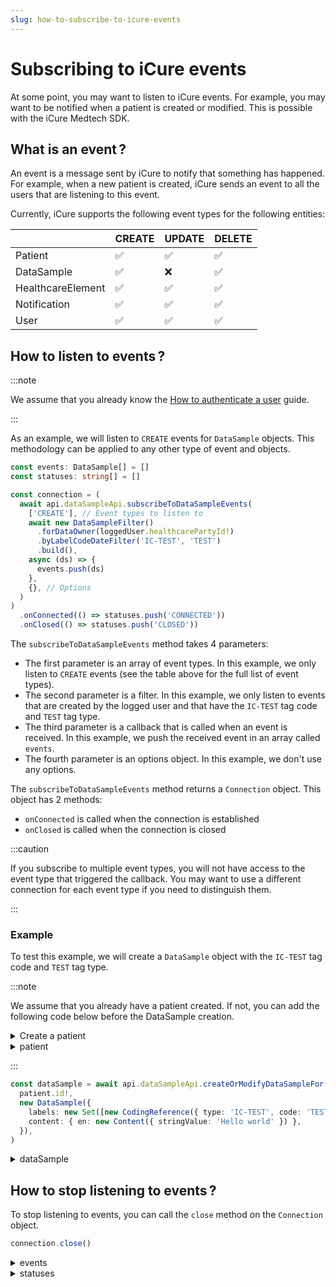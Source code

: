 ```yaml
---
slug: how-to-subscribe-to-icure-events
---
```


# Subscribing to iCure events

At some point, you may want to listen to iCure events. For example, you may want to be notified when a patient is created or modified. This is possible with the iCure Medtech SDK.

## What is an event&#8239;?

An event is a message sent by iCure to notify that something has happened. For example, when a new patient is created, iCure sends an event to all the users that are listening to this event.

Currently, iCure supports the following event types for the following entities:

|                   | CREATE | UPDATE | DELETE |
| ----------------- | ------ | ------ | ------ |
| Patient           | ✅     | ✅     | ✅     |
| DataSample        | ✅     | ❌     | ✅     |
| HealthcareElement | ✅     | ✅     | ✅     |
| Notification      | ✅     | ✅     | ✅     |
| User              | ✅     | ✅     | ✅     |

## How to listen to events&#8239;?

:::note

We assume that you already know the [How to authenticate a user](sdks/how-to/how-to-authenticate-a-user/index.md) guide.

:::

As an example, we will listen to `CREATE` events for `DataSample` objects. This methodology can be applied to any other type of event and objects.

<!-- file://code-samples/how-to/websocket/index.mts snippet:can listen to dataSample events-->
```typescript
const events: DataSample[] = []
const statuses: string[] = []

const connection = (
  await api.dataSampleApi.subscribeToDataSampleEvents(
    ['CREATE'], // Event types to listen to
    await new DataSampleFilter()
      .forDataOwner(loggedUser.healthcarePartyId!)
      .byLabelCodeDateFilter('IC-TEST', 'TEST')
      .build(),
    async (ds) => {
      events.push(ds)
    },
    {}, // Options
  )
)
  .onConnected(() => statuses.push('CONNECTED'))
  .onClosed(() => statuses.push('CLOSED'))
```

The `subscribeToDataSampleEvents` method takes 4 parameters:

- The first parameter is an array of event types. In this example, we only listen to `CREATE` events (see the table above for the full list of event types).
- The second parameter is a filter. In this example, we only listen to events that are created by the logged user and that have the `IC-TEST` tag code and `TEST` tag type.
- The third parameter is a callback that is called when an event is received. In this example, we push the received event in an array called `events`.
- The fourth parameter is an options object. In this example, we don't use any options.

The `subscribeToDataSampleEvents` method returns a `Connection` object. This object has 2 methods:

- `onConnected` is called when the connection is established
- `onClosed` is called when the connection is closed

:::caution

If you subscribe to multiple event types, you will not have access to the event type that triggered the callback. You may want to use a different connection for each event type if you need to distinguish them.

:::

### Example

To test this example, we will create a `DataSample` object with the `IC-TEST` tag code and `TEST` tag type.

:::note

We assume that you already have a patient created. If not, you can add the following code below before the DataSample creation.

<details>
  <summary>Create a patient</summary>

<!-- file://code-samples/how-to/websocket/index.mts snippet:create a patient for websocket-->
```typescript
const patient = await api.patientApi.createOrModifyPatient(
  new Patient({
    firstName: 'John',
    lastName: 'Snow',
    note: 'Winter is coming',
  }),
)
```

</details>

<!-- output://code-samples/how-to/websocket/patient.txt -->
<details>
<summary>patient</summary>

```json
{
  "id": "1b27442c-69fa-43e8-a8bb-3a4c6be909e5",
  "languages": [],
  "active": true,
  "parameters": {},
  "rev": "1-691bedb8160cf3a83eb8b774909ed5a9",
  "created": 1682493690227,
  "modified": 1682493690227,
  "author": "f7ec463c-44b4-414e-9e7f-f2cc0967cc01",
  "responsible": "b16baab3-b6a3-42a0-b4b5-8dc8e00cc806",
  "firstName": "John",
  "lastName": "Snow",
  "note": "Winter is coming",
  "identifiers": [],
  "labels": {},
  "codes": {},
  "names": [
    {
      "firstNames": [
        "John"
      ],
      "prefix": [],
      "suffix": [],
      "lastName": "Snow",
      "text": "Snow John",
      "use": "official"
    }
  ],
  "addresses": [],
  "gender": "unknown",
  "birthSex": "unknown",
  "mergedIds": {},
  "deactivationReason": "none",
  "personalStatus": "unknown",
  "partnerships": [],
  "patientHealthCareParties": [],
  "patientProfessions": [],
  "properties": {},
  "systemMetaData": {
    "hcPartyKeys": {},
    "privateKeyShamirPartitions": {},
    "aesExchangeKeys": {},
    "transferKeys": {},
    "encryptedSelf": "9UcENUsx2colHWTis/HYYXQosi2+WwGu9jf6YrRCyvHAR5iuVEj2TGsPp7tuoQwj",
    "secretForeignKeys": [],
    "cryptedForeignKeys": {},
    "delegations": {
      "b16baab3-b6a3-42a0-b4b5-8dc8e00cc806": {}
    },
    "encryptionKeys": {
      "b16baab3-b6a3-42a0-b4b5-8dc8e00cc806": {}
    }
  }
}
```
</details>

:::

<!-- file://code-samples/how-to/websocket/index.mts snippet:create a dataSample for websocket-->
```typescript
const dataSample = await api.dataSampleApi.createOrModifyDataSampleFor(
  patient.id!,
  new DataSample({
    labels: new Set([new CodingReference({ type: 'IC-TEST', code: 'TEST' })]),
    content: { en: new Content({ stringValue: 'Hello world' }) },
  }),
)
```

<!-- output://code-samples/how-to/websocket/dataSample.txt -->
<details>
<summary>dataSample</summary>

```json
{
  "id": "855560b8-e9c4-4eac-bc6e-9881c37d2d6e",
  "qualifiedLinks": {},
  "batchId": "4621cc35-4e55-45d2-8897-01a61ed9e4d4",
  "index": 0,
  "valueDate": 20230426072130,
  "openingDate": 20230426072130,
  "created": 1682493690826,
  "modified": 1682493690826,
  "author": "f7ec463c-44b4-414e-9e7f-f2cc0967cc01",
  "responsible": "b16baab3-b6a3-42a0-b4b5-8dc8e00cc806",
  "identifiers": [],
  "healthcareElementIds": {},
  "canvasesIds": {},
  "content": {
    "en": {
      "stringValue": "Hello world",
      "compoundValue": [],
      "ratio": [],
      "range": []
    }
  },
  "codes": {},
  "labels": {},
  "systemMetaData": {
    "secretForeignKeys": [
      "ec36ce37-15aa-459a-a3e8-fcd006d06d44"
    ],
    "cryptedForeignKeys": {
      "b16baab3-b6a3-42a0-b4b5-8dc8e00cc806": {}
    },
    "delegations": {
      "b16baab3-b6a3-42a0-b4b5-8dc8e00cc806": {}
    },
    "encryptionKeys": {
      "b16baab3-b6a3-42a0-b4b5-8dc8e00cc806": {}
    }
  }
}
```
</details>

## How to stop listening to events&#8239;?

To stop listening to events, you can call the `close` method on the `Connection` object.

<!-- file://code-samples/how-to/websocket/index.mts snippet:close the connection-->
```typescript
connection.close()
```

<!-- output://code-samples/how-to/websocket/events.txt -->
<details>
<summary>events</summary>

```text
[
  {
    "id": "855560b8-e9c4-4eac-bc6e-9881c37d2d6e",
    "qualifiedLinks": {},
    "batchId": "4621cc35-4e55-45d2-8897-01a61ed9e4d4",
    "index": 0,
    "valueDate": 20230426072130,
    "openingDate": 20230426072130,
    "created": 1682493690826,
    "modified": 1682493690826,
    "author": "f7ec463c-44b4-414e-9e7f-f2cc0967cc01",
    "responsible": "b16baab3-b6a3-42a0-b4b5-8dc8e00cc806",
    "identifiers": [],
    "healthcareElementIds": {},
    "canvasesIds": {},
    "content": {
      "en": {
        "stringValue": "Hello world",
        "compoundValue": [],
        "ratio": [],
        "range": []
      }
    },
    "codes": {},
    "labels": {},
    "systemMetaData": {
      "secretForeignKeys": [
        "ec36ce37-15aa-459a-a3e8-fcd006d06d44"
      ],
      "cryptedForeignKeys": {
        "b16baab3-b6a3-42a0-b4b5-8dc8e00cc806": {}
      },
      "delegations": {
        "b16baab3-b6a3-42a0-b4b5-8dc8e00cc806": {}
      },
      "encryptionKeys": {
        "b16baab3-b6a3-42a0-b4b5-8dc8e00cc806": {}
      }
    }
  }
]
```
</details>

<!-- output://code-samples/how-to/websocket/statuses.txt -->
<details>
<summary>statuses</summary>

```text
[
  "CONNECTED",
  "CLOSED"
]
```
</details>
